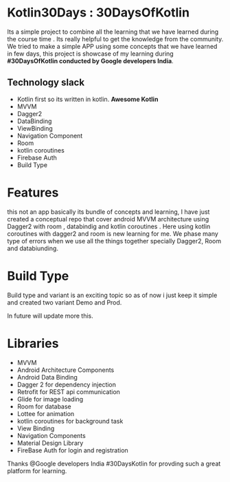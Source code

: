 # Kotlin30Days : 30DaysOfKotlin

Its a simple project to combine all the learning that we have learned during the course time . 
Its really helpful to get the knowledge from the community. 
We tried to make a simple APP using some concepts that we have learned in few days, this project is showcase of my learning during **#30DaysOfKotlin conducted by Google developers India**.

## Technology slack 
- Kotlin first so its written in kotlin.  **Awesome Kotlin**
- MVVM 
- Dagger2
- DataBinding 
- ViewBinding
- Navigation Component 
- Room 
-  kotlin coroutines 
- Firebase Auth
- Build Type 

# Features
 this not an app basically its bundle of concepts and learning,  I have just created a conceptual repo that cover android MVVM architecture using Dagger2 with room , databindig and  kotlin coroutines . Here using  kotlin coroutines  with dagger2 and room is new learning for me. 
We phase many type of errors when we use all the things together specially Dagger2, Room and databiunding. 

# Build Type
Build type and variant is an exciting topic so as of now i just keep it simple and created two variant Demo and Prod. 

In future  will update more this. 

# Libraries
- MVVM
- Android Architecture Components
- Android Data Binding
- Dagger 2 for dependency injection
- Retrofit for REST api communication
- Glide for image loading
- Room for database
- Lottee for animation
- kotlin coroutines for background task 
- View Binding
- Navigation Components
- Material Design Library 
- FireBase Auth for login and registration

Thanks @Google developers India #30DaysKotlin for provding such a great platform for learning.


